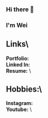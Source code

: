 ### Hi there 👋
### I'm Wei

## Links\
**Portfolio:** \
**Linked In:** \
**Resume:** \

## Hobbies:\
**Instagram:**\
**Youtube:** \
